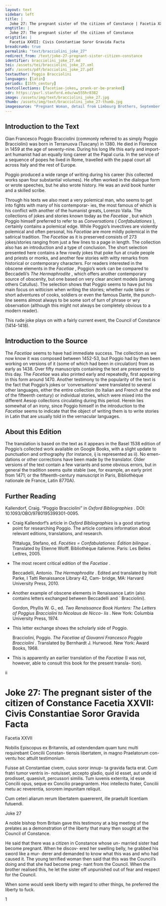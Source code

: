 ```yaml
---
layout: text
sidebar: left
title: |
  Joke 27: The pregnant sister of the citizen of Constance | Facetia XXVII: Civis Constantiae Soror Gravida Facta
engtitle: |
  Joke 27: The pregnant sister of the citizen of Constance
origtitle: |
  Facetia XXVII: Civis Constantiae Soror Gravida Facta
breadcrumb: true
permalink: "text/bracciolini_joke_27"
redirect_from: /text/joke-27-pregnant-sister-citizen-constance
identifier: bracciolini_joke_27.md
tei: /assets/tei/bracciolini_joke_27.xml
pdf: /assets/pdf/bracciolini_joke_27.pdf
textauthor: Poggio Bracciolini
languages: [latin]
periods: [15th_century]
textcollections: [facetiae-jokes, prank-or-be-pranked]
sdr: https://purl.stanford.edu/ww555hr8382
image: /assets/img/text/bracciolini_joke_27.jpg
thumb: /assets/img/text/bracciolini_joke_27-thumb.jpg
imagesource: "Pregnant Woman, detail from Limbourg Brothers, September from Les Très Riches Heures du duc de Berry, Chantilly, Musée Condé Ms.65, f.9v"
---
```

<h2>Introduction to the Text</h2>
<p>Gian Francesco Poggio Bracciolini (commonly referred to as simply Poggio Bracciolini) was born in Terranuova (Tuscany) in 1380. He died in Florence in 1459 at the age of seventy-nine. During his long life this early and import- ant humanist had an equally long career at the Papal curia. In the service of a sequence of popes he lived in Rome, travelled with the papal court all across Italy and the rest of Europe.</p>

<p>Poggio produced a wide range of writing during his career (his collected works span four substantial volumes). He often worked in the dialogue form or wrote speeches, but he also wrote history. He was an avid book hunter and a skilled scribe.</p>

<p>Through his texts we also meet a very polemical man, who seems to get into fights with many of his contemporar- ies, the most famous of which is his conflict with another of the humanist greats, Lorenzo Valla. The collections of jokes and stories known today as the <i> Facetiae</i> , but which Poggio himself preferred to refer to as <i> Conversations </i> (<i> Confabulationes</i> ), certainly contains a polemical edge. While Poggio’s invectives are violently polemical and often personal, his <i> Facetiae </i> are more mildly polemical in the satirical tradition. The <i> Facetiae </i> as it is preserved consists of 273 jokes/stories ranging from just a few lines to a page in length. The collection also has an introduction and a type of conclusion. The short selection presented here contains a few rowdy jokes that poke fun at crude people and priests or monks, and another few stories with witty remarks from historical or contemporary characters. For readers interested in the obscene elements in the <i> Facetiae</i> , Poggio’s work can be compared to Beccadelli’s <i> The Hermaphrodite</i> , which offers another contemporary source of obscenity, but one based on very clear ancient models (among others Catullus). The selection shows that Poggio seems to have put his main focus on witticism when writing the stories; whether rude tales or short adventures of cooks, soldiers or even the famous Dante, the punch- line seems almost always to be some sort of turn of phrase or wry observation (although this might not always be completely obvious to a modern reader).</p>

<p>This rude joke plays on with a fairly current event, the Council of Constance (1414-1418).</p>

<h2>Introduction to the Source</h2>
<p>The <i> Facetiae </i> seems to have had immediate success. The collection as we now know it was composed between 1452-53, but Poggio had by then been working on versions of it (some of which had been in circulation) from as early as 1438. Over fifty manuscripts containing the text are preserved to this day. The <i> Facetiae </i> was also printed early and repeatedly, first appearing in this form around 1470. Another testimony to the popularity of the text is the fact that Poggio’s jokes or ‘conversations’ were translated to several other languages, either the entire collection (to Italian and French at the end of the fifteenth century) or individual stories, which were mixed into the different Aesop collections circulating during this period. Herein lies somewhat of an irony, since Poggio himself in the introduction to the <i> Facetiae </i> seems to indicate that the object of writing them is to write stories in Latin that are usually told in the vernacular languages.</p>

<h2>About this Edition</h2>
<p>The translation is based on the text as it appears in the Basel 1538 edition of Poggio’s collected work available on Google Books, with a slight update to punctuation and orthography (for instance, ij is represented as ii). No emen- dations or other corrections have been made by the translator. Older versions of the text contain a few variants and some obvious errors, but in general the tradition seems quite stable (see, for example, an early print from 1471; or the fifteenth-century manuscript in Paris, Bibliothèque nationale de France, Latin 8770A).</p>

<h2>Further Reading</h2>
<p>Kallendorf, Craig. “Poggio Bracciolini” in <i> Oxford Bibliographies</i> . DOI: 10.1093/OBO/9780195399301-0095.</p>
<ul id="l1">
<li data-list-text="•">
<p>Craig Kallendorf’s article in <em>Oxford Bibliographies</em> is a good starting point for researching Poggio. The article contains information about relevant editions, translations, and research.</p>
<p>Pittaluga, Stefano, ed. <i> Facéties = Confabulationes: Édition bilingue</i> . Translated by Etienne Wolff. Bibliothèque italienne. Paris: Les Belles Lettres, 2005.</p>
</li>
<li data-list-text="•">
<p>The most recent critical edition of the <em>Facetiae</em> .</p>
<p>Beccadelli, Antonio. <i> The Hermaphrodite</i> . Edited and translated by Holt Parke, I Tatti Renaissance Library 42, Cam- bridge, MA: Harvard University Press, 2010.</p>
</li>
<li data-list-text="•">
<p>Another example of obscene elements in Renaissance Latin (also contains letters exchanged between Beccadelli and ` Bracciolini).</p>
<p>Gordon, Phyllis W. G., ed. <i> Two Renaissance Book Hunters: The Letters of Poggius Bracciolini to Nicolaus de Nicco- lis</i> . New York: Columbia University Press, 1974.</p>
</li>
<li data-list-text="•">
<p>This letter exchange shows the scholarly side of Poggio.</p>
<p>Bracciolini, Poggio. <i> The Facetiae of Giovanni Francesco Poggio Bracciolini</i> . Translated by Bernhardt J. Hurwood. New York: Award Books, 1968.</p>
</li>
<li data-list-text="•">
<p>This is apparently an earlier translation of the <em>Facetiae</em> (I was not, however, able to consult this book for the present transla- tion).</p>
</li>
</ul>

<p>ii</p>
<h1>Joke 27: The pregnant sister of the citizen of Constance Facetia XXVII: Civis Constantiae Soror Gravida Facta</h1>

<p>Facetia XXVII</p>

<p>Nobilis Episcopus ex Britanniis, ad ostendendam quam tunc multi requirebant Concilii Constan- tiensis libertatem, in magno Praelatorum con- ventu hoc attulit testimonium.</p>

<p>Fuisse ait Constantiae civem, cuius soror innup- ta gravida facta erat. Cum fratri tumor ventris in- notuisset, accepto gladio, quid id esset, aut unde id prodisset, quaesivit, percussori similis. Tum iuvenis exterrita, id esse Concilii opus, seque ex Concilio praegnantem. Hoc intellecto frater, Concilii metu ac reverentia, sororem impunitam reliquit.</p>

<p>Cum ceteri aliarum rerum libertatem quaererent, ille praetulit licentiam futuendi.</p>
<p>Joke 27</p>

<p>A noble bishop from Britain gave this testimony at a big meeting of the prelates as a demonstration of the liberty that many then sought at the Council of Constance.</p>

<p>He said that there was a citizen in Constance whose un- married sister had become pregnant. When he discov- ered her swelling belly, he grabbed his sword like a mur- derer and demanded to know what this was and who had caused it. The young terrified woman then said that this was the Council’s doing and that she had become preg- nant from the Council. When the brother realised this, he let the sister off unpunished out of fear and respect for the Council.</p>

<p>When some would seek liberty with regard to other things, he preferred the liberty to fuck.</p>

<p>1</p>
